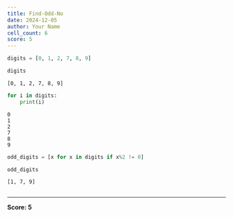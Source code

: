 ```yaml
---
title: Find-Odd-No
date: 2024-12-05
author: Your Name
cell_count: 6
score: 5
---
```


```python
digits = [0, 1, 2, 7, 8, 9]
```


```python
digits
```




    [0, 1, 2, 7, 8, 9]




```python
for i in digits:
    print(i)
```

    0
    1
    2
    7
    8
    9



```python
odd_digits = [x for x in digits if x%2 != 0]
```


```python
odd_digits
```




    [1, 7, 9]




```python

```


---
**Score: 5**
